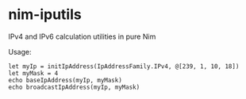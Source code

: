 # nim-iputils
IPv4 and IPv6 calculation utilities in pure Nim

Usage:

```nimrod
let myIp = initIpAddress(IpAddressFamily.IPv4, @[239, 1, 10, 18])
let myMask = 4
echo baseIpAddress(myIp, myMask)
echo broadcastIpAddress(myIp, myMask)
```

